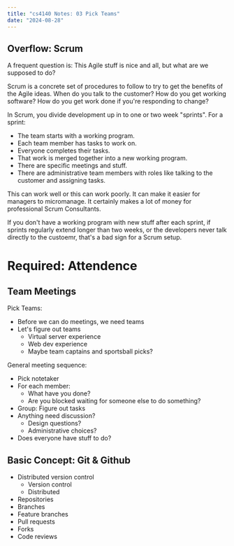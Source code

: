 ```yaml
---
title: "cs4140 Notes: 03 Pick Teams"
date: "2024-08-28"
---
```



## Overflow: Scrum


A frequent question is: This Agile stuff is nice and all, but what are
we supposed to do?

Scrum is a concrete set of procedures to follow to try to get the
benefits of the Agile ideas. When do you talk to the customer? How do
you get working software? How do you get work done if you're
responding to change?

In Scrum, you divide development up in to one or two week "sprints".
For a sprint:

 - The team starts with a working program.
 - Each team member has tasks to work on.
 - Everyone completes their tasks.
 - That work is merged together into a new working program.
 - There are specific meetings and stuff.
 - There are administrative team members with roles like talking to
   the customer and assigning tasks.
 
This can work well or this can work poorly. It can make it easier for
managers to micromanage. It certainly makes a lot of money for
professional Scrum Consultants.

If you don't have a working program with new stuff after each sprint,
if sprints regularly extend longer than two weeks, or the developers
never talk directly to the custoemr, that's a bad sign for a Scrum
setup.


# Required: Attendence

## Team Meetings

Pick Teams:

 - Before we can do meetings, we need teams
 - Let's figure out teams
   - Virtual server experience
   - Web dev experience
   - Maybe team captains and sportsball picks?


General meeting sequence:

 - Pick notetaker
 - For each member:
   - What have you done?
   - Are you blocked waiting for someone else to do something?
 - Group: Figure out tasks
 - Anything need discussion? 
   - Design questions?
   - Administrative choices?
 - Does everyone have stuff to do?


## Basic Concept: Git & Github

 - Distributed version control
   - Version control 
   - Distributed 
 - Repositories
 - Branches
 - Feature branches
 - Pull requests
 - Forks
 - Code reviews

